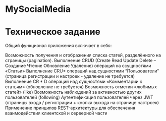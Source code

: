 # MySocialMedia
# Техническое задание
Общий функционал приложения включает в себя:

Возможность получения и отображения списка статей, разделённого на страницы (pagination).
Выполнение CRUD (Create Read Update Delete – Создание Чтение Обновление Удаление) операций на ссущностями «Статьи»
Выполнение CRU* операций над сущностями “Пользователи” (страница регистрации и настроек - удаление не требуется)
Выполнение CR * D операций над сущностями «Комментарии к статьям» (обновление не требуется)
Возможность отметки «любимых статей» (like)
Возможность наблюдений за активностью других пользователей (following)
Аутентификация пользователей через JWT (страницы входа / регистрации + кнопка выхода на странице настроек)
Применение принципов REST-архитектуры для обеспечения взаимодействия клиентской и серверной части

